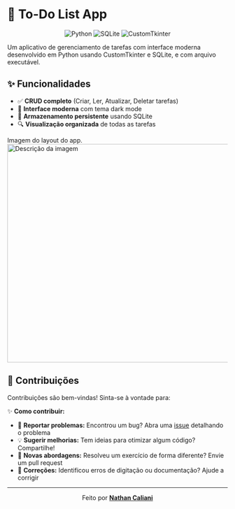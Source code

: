 # 📝 To-Do List App

<div align="center">
  <img src="https://img.shields.io/badge/Python-3.8+-blue?logo=python" alt="Python">
  <img src="https://img.shields.io/badge/SQLite-3-lightgrey?logo=sqlite" alt="SQLite">
  <img src="https://img.shields.io/badge/GUI-CustomTkinter-green" alt="CustomTkinter">
</div>

Um aplicativo de gerenciamento de tarefas com interface moderna desenvolvido em Python usando CustomTkinter e SQLite, e com arquivo executável.

## ✨ Funcionalidades

- ✅ **CRUD completo** (Criar, Ler, Atualizar, Deletar tarefas)
- 🎨 **Interface moderna** com tema dark mode
- 💾 **Armazenamento persistente** usando SQLite
- 🔍 **Visualização organizada** de todas as tarefas

Imagem do layout do app.
<img src="https://github.com/user-attachments/assets/e160b223-3edc-41f0-8872-b2addba3e474" alt="Descrição da imagem" width="700" height="500">

## 🤝 Contribuições

Contribuições são bem-vindas! Sinta-se à vontade para:

✨ **Como contribuir:**
- 🐛 **Reportar problemas:** Encontrou um bug? Abra uma [issue](https://github.com/NtCalii/Sistema_de_Controle_de_Estoque/issues) detalhando o problema
- 💡 **Sugerir melhorias:** Tem ideias para otimizar algum código? Compartilhe!
- 🧠 **Novas abordagens:** Resolveu um exercício de forma diferente? Envie um pull request
- 📝 **Correções:** Identificou erros de digitação ou documentação? Ajude a corrigir

---

<div align="center">
  
Feito por **[Nathan Caliani](https://github.com/NtCalii)**  

</div>
